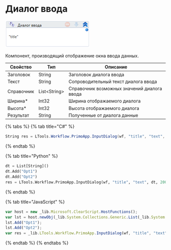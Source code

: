 # Диалог ввода

![](../../../resources/activities/basic/dialogs/image-415.png)

Компонент, производящий отображение окна ввода данных.

| Свойство   | Тип           | Описание                                    |
| ---------- | ------------- | ------------------------------------------- |
| Заголовок  | String        | Заголовок диалога ввода                     |
| Текст      | String        | Сопроводительный текст диалога ввода        |
| Справочник | List\<String> | Справочник возможных значений диалога ввода |
| Ширина\*   | Int32         | Ширина отображаемого диалога                |
| Высота\*   | Int32         | Высота отображаемого диалога                |
| Результат  | String        | Полученные от диалога данные                |

{% tabs %}
{% tab title="C#" %}
```csharp
String res = LTools.Workflow.PrimoApp.InputDialog(wf, "title", "text", new List<string>() { "Opt1", "Opt2" }, 200, 100);
```
{% endtab %}

{% tab title="Python" %}
```python
dt = List[String]()
dt.Add("Opt1")
dt.Add("Opt2")
res = LTools.Workflow.PrimoApp.InputDialog(wf, "title", "text", dt, 200, 100);
```
{% endtab %}

{% tab title="JavaScript" %}
```javascript
var host = new _lib.Microsoft.ClearScript.HostFunctions();	
var lst = host.newObj(_lib.System.Collections.Generic.List(_lib.System.String));
lst.Add("Opt1");
lst.Add("Opt2");
var res = _lib.LTools.Workflow.PrimoApp.InputDialog(wf, "title", "text", lst, 200, 100);
```
{% endtab %}
{% endtabs %}
